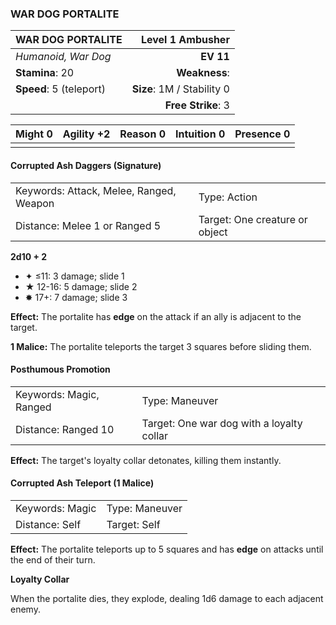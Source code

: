 ### WAR DOG PORTALITE

| WAR DOG PORTALITE       |       **Level 1 Ambusher** |
| :---------------------- | -------------------------: |
| *Humanoid, War Dog*     |                  **EV 11** |
| **Stamina**: 20         |              **Weakness**: |
| **Speed**: 5 (teleport) | **Size**: 1M / Stability 0 |
|                         |         **Free Strike**: 3 |

| **Might** 0 | **Agility** +2 | **Reason** 0 | **Intuition** 0 | **Presence** 0 |
| ----------- | -------------- | ------------ | --------------- | -------------- |
|             |                |              |                 |                |

#### Corrupted Ash Daggers (Signature)

|                                         |                                |
| :-------------------------------------- | :----------------------------- |
| Keywords: Attack, Melee, Ranged, Weapon | Type: Action                   |
| Distance: Melee 1 or Ranged 5           | Target: One creature or object |

**2d10 + 2**

- ✦ ≤11: 3 damage; slide 1
- ★ 12-16: 5 damage; slide 2
- ✸ 17+: 7 damage; slide 3

**Effect:** The portalite has **edge** on the attack if an ally is adjacent to the target.

**1 Malice:** The portalite teleports the target 3 squares before sliding them.

#### Posthumous Promotion

|                         |                                           |
| :---------------------- | :---------------------------------------- |
| Keywords: Magic, Ranged | Type: Maneuver                            |
| Distance: Ranged 10     | Target: One war dog with a loyalty collar |

**Effect:** The target's loyalty collar detonates, killing them instantly.

#### Corrupted Ash Teleport (1 Malice)

|                 |                |
| :-------------- | :------------- |
| Keywords: Magic | Type: Maneuver |
| Distance: Self  | Target: Self   |

**Effect:** The portalite teleports up to 5 squares and has **edge** on attacks until the end of their turn.

**Loyalty Collar**

When the portalite dies, they explode, dealing 1d6 damage to each adjacent enemy.
